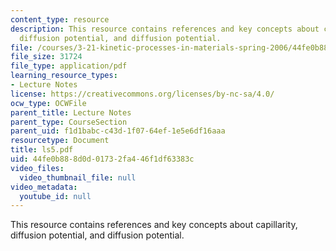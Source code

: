 ```yaml
---
content_type: resource
description: This resource contains references and key concepts about capillarity,
  diffusion potential, and diffusion potential.
file: /courses/3-21-kinetic-processes-in-materials-spring-2006/44fe0b888d0d01732fa446f1df63383c_ls5.pdf
file_size: 31724
file_type: application/pdf
learning_resource_types:
- Lecture Notes
license: https://creativecommons.org/licenses/by-nc-sa/4.0/
ocw_type: OCWFile
parent_title: Lecture Notes
parent_type: CourseSection
parent_uid: f1d1babc-c43d-1f07-64ef-1e5e6df16aaa
resourcetype: Document
title: ls5.pdf
uid: 44fe0b88-8d0d-0173-2fa4-46f1df63383c
video_files:
  video_thumbnail_file: null
video_metadata:
  youtube_id: null
---
```

This resource contains references and key concepts about capillarity, diffusion potential, and diffusion potential.